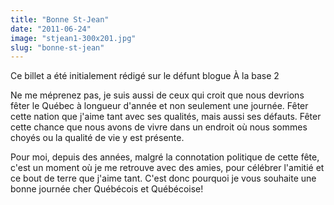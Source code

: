 ```yaml
---
title: "Bonne St-Jean"
date: "2011-06-24"
image: "stjean1-300x201.jpg"
slug: "bonne-st-jean"
---
```


Ce billet a été initialement rédigé sur le défunt blogue À la base 2

Ne me méprenez pas, je suis aussi de ceux qui croit que nous devrions fêter le Québec à longueur d'année et non seulement une journée. Fêter cette nation que j'aime tant avec ses qualités, mais aussi ses défauts. Fêter cette chance que nous avons de vivre dans un endroit où nous sommes choyés ou la qualité de vie y est présente.

Pour moi, depuis des années, malgré la connotation politique de cette fête, c'est un moment où je me retrouve avec des amies, pour célébrer l'amitié et ce bout de terre que j'aime tant. C'est donc pourquoi je vous souhaite une bonne journée cher Québécois et Québécoise!
